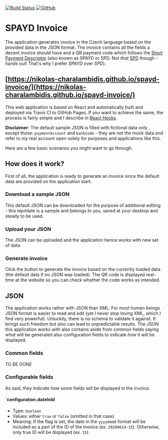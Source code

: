 [![Build Status](https://travis-ci.org/Nikolas-Charalambidis/spayd-invoice.svg?branch=master)](https://travis-ci.org/Nikolas-Charalambidis/spayd-invoice)
[![GitHub](https://img.shields.io/github/license/mashape/apistatus.svg)](https://github.com/Nikolas-Charalambidis/react-hooks/blob/master/LICENSE)

# SPAYD Invoice

The application generates invoice in the Czech language based on the provided data in the JSON format. The invoice contains all the fields a decent invoice should have and a QR payment code which follows the [Short Payment Descriptor](https://en.wikipedia.org/wiki/Short_Payment_Descriptor) (also known as SPAYD or SPD. Not *that* [SPD](https://en.wikipedia.org/wiki/Freedom_and_Direct_Democracy) though - hands out! That's why I prefer *SPAYD* over *SPD*). 

## [https://nikolas-charalambidis.github.io/spayd-invoice/](https://nikolas-charalambidis.github.io/spayd-invoice/)

This web application is based on React and automatically built and deployed via Travis CI to GitHub Pages. If you want to achieve the same, the process is fairly simple and I describe in [React Hooks](https://github.com/Nikolas-Charalambidis/react-hooks).

**Disclaimer**: The default sample JSON is filled with fictional data only , except those: `paymentAccount` and `bankCode` - they are not the mock data and refer to *my* real account open solely for purposes and applications like this.

Here are a few basic scenarios you might want to go through.

## How does it work?

First of all, the application is ready to generate an invoice since the default data are provided on the application start.

### Download a sample JSON

This default JSON can be downloaded for the purpose of additional editing - this tepmlate is a sample and belongs to you, saved at your desktop and steady to be used.

### Upload your JSON

The JSON can be uploaded and the application hence works with new set of data.

### Generate invoice

Click the button to generate the invoice based on the currently loaded data (the default data if no JSON was loaded). The QR code is displayed real-time at the website so you can check whether the code works as intended.

## JSON

The application works rather with JSON than XML. For most human beings JSON format is easier to read and edit (yet I never stop loving XML, which I find very powerful). Unluckily, there is no schema to validate it against. It brings such freedom but also can lead to unpredictable results. The JSON this application works with also contains aside from common fields saying *what* will be generated also configuration fields to indicate *how* it will be displayed.

### Common fields

TO BE DONE

### Configurable fields

As said, they indicate *how* some fields will be displayed in the invoice.

#### `configuration.dateInId
 - Type: `boolean`
 - Values: either `true` or `false` (omitted in that case)
 - Meaning: If the flag is set, the date in the `yyyymmdd` format will be included as a part of the ID of the invoice (ex. `20200614-15`). Otherwise, only true ID will be displayed (ex. `15`).
